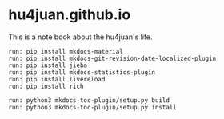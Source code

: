 # hu4juan.github.io
This is a note book about the hu4juan's life.

```shell
run: pip install mkdocs-material 
run: pip install mkdocs-git-revision-date-localized-plugin
run: pip install jieba
run: pip install mkdocs-statistics-plugin
run: pip install livereload
run: pip install rich

run: python3 mkdocs-toc-plugin/setup.py build
run: python3 mkdocs-toc-plugin/setup.py install
```